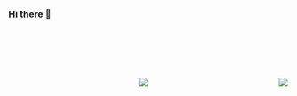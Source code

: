 ### Hi there 👋

<br><br>

<div style="height: 100;display: flex; align-items: center">
  <img style="margin-left: auto; margin-right: auto;" src="https://github-readme-stats.vercel.app/api/top-langs?username=atbuy&theme=react&hide=mako&langs_count=3" /><br>
  <img src="https://github-readme-stats.vercel.app/api?username=atbuy&show_icons=true&theme=react&count_private=true&hide_rank=true" />
</div>

